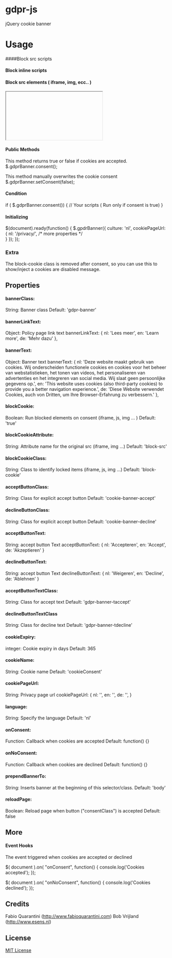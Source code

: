 # gdpr-js
jQuery cookie banner

# Usage
####Block src scripts
<script type="text/plain" src="scripts.js" class="block-cookie"></script>

#### Block inline scripts
<script type="text/plain" class="block-cookie">
	// Your scripts ( Run only if consent is true)
</script>

#### Block src elements ( iframe, img, ecc.. )
<iframe block-src="https://www.youtube.com/embed/kxopViU98Xo" class="block-cookie"></iframe>

#### Public Methods
This method returns true or false if cookies are accepted.
$.gdprBanner.consent();

This method manually overwrites the cookie consent
$.gdprBanner.setConsent(false);

#### Condition
if ( $.gdprBanner.consent()) {
	// Your scripts ( Run only if consent is true)
}

#### Initializing
$(document).ready(function() {
	$.gpdrBanner({
		culture: 'nl',
		cookiePageUrl: {
			nl: '/privacy/',
            /* more properties */            
		}
	});
});

### Extra
The block-cookie class is removed after consent, so you can use this to show/inject a cookies are disabled message.

## Properties
#### bannerClass:
String: Banner class
Default: 'gdpr-banner'

#### bannerLinkText:
Object: Policy page link text
bannerLinkText: {
    nl: 'Lees meer',
	en: 'Learn more',
	de: 'Mehr dazu'
},

#### bannerText:
Object: Banner text
bannerText: {
    nl: 'Deze website maakt gebruik van cookies. Wij onderscheiden functionele cookies en cookies voor het beheer van webstatistieken, het tonen van videos, het personaliseren van advertenties en het integreren van social media. Wij slaat geen persoonlijke gegevens op.',
	en: 'This website uses cookies (also third-party cookies) to provide you a better navigation experience.',
	de: 'Diese Website verwendet Cookies, auch von Dritten, um Ihre Browser-Erfahrung zu verbessern.'
},

#### blockCookie:
Boolean: Run blocked elements on consent (iframe, js, img ... )
Default: 'true'

#### blockCookieAttribute:
String: Attribute name for the original src (iframe, img ...)
Default: 'block-src'

#### blockCookieClass:
String: Class to identify locked items (iframe, js, img ...)
Default: 'block-cookie'

#### acceptButtonClass:
String: Class for explicit accept button
Default: 'cookie-banner-accept'

#### declineButtonClass:
String: Class for explicit accept button
Default: 'cookie-banner-decline'

#### acceptButtonText:
String: accept button Text
acceptButtonText: {
	nl: 'Accepteren',
	en: 'Accept',
	de: 'Akzeptieren'
}

#### declineButtonText:
String: accept button Text
declineButtonText: {
	nl: 'Weigeren',
	en: 'Decline',
	de: 'Ablehnen'
}

#### acceptButtonTextClass:
String: Class for accept text
Default: 'gdpr-banner-taccept'

#### declineButtonTextClass
String: Class for decline text
Default: 'gdpr-banner-tdecline'

#### cookieExpiry:
integer: Cookie expiry in days
Default: 365

#### cookieName:
String: Cookie name
Default: 'cookieConsent'

#### cookiePageUrl:
String: Privacy page url
cookiePageUrl: {
    nl: '',
	en: '',
	de: '',
}

####  language:
String: Specify the language
Default: 'nl'

#### onConsent:
Function: Callback when cookies are accepted
Default: function() {}

#### onNoConsent:
Function: Callback when cookies are declined
Default: function() {}

#### prependBannerTo:
String:  Inserts banner at the beginning of this selector/class.
Default: 'body'

#### reloadPage:
Boolean:  Reload page when button ("consentClass") is accepted
Default: false


## More
####  Event Hooks
The event triggered when cookies are accepted or declined

$( document ).on( "onConsent", function() {
	console.log('Cookies accepted');
});

$( document ).on( "onNoConsent", function() {
	console.log('Cookies declined');
});

## Credits
Fabio Quarantini (http://www.fabioquarantini.com)
Bob Vrijland (http://www.esens.nl)
## License
[MIT License](http://opensource.org/licenses/MIT)
